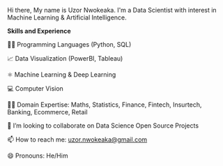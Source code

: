 Hi there, My name is Uzor Nwokeaka. I'm a Data Scientist with interest in Machine Learning & Artificial Intelligence.  

**Skills and Experience**

👩‍💻 Programming Languages (Python, SQL)

📈 Data Visualization (PowerBI, Tableau)

⚛ Machine Learning & Deep Learning

💻 Computer Vision

👩‍💻 Domain Expertise: Maths, Statistics, Finance, Fintech, Insurtech, Banking, Ecommerce, Retail

👯 I’m looking to collaborate on Data Science Open Source Projects

📫 How to reach me: uzor.nwokeaka@gmail.com

😄 Pronouns: He/Him

